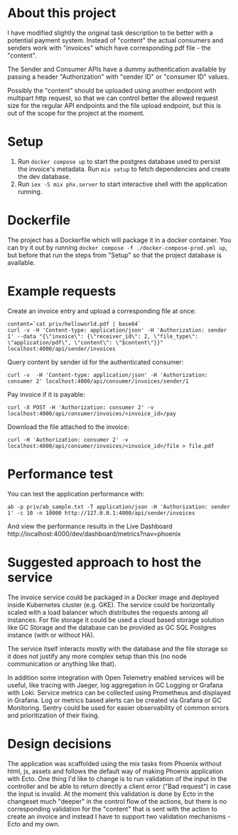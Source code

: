 # About this project

I have modified slightly the original task description to tie better with a potential payment system. Instead of "content" the actual consumers and senders work with "invoices" which have corresponding pdf file - the "content".

The Sender and Consumer APIs have a dummy authentication available by passing a header "Authorization" with "sender ID" or "consumer ID" values.

Possibly the "content" should be uploaded using another endpoint with multipart http request, so that we can control better the allowed request size for the regular API endpoints and the file upload endpoint, but this is out of the scope for the project at the moment.

# Setup

1. Run `docker compose up` to start the postgres database used to persist the invoice's metadata. Run `mix setup` to fetch dependencies and create the dev database.
2. Run `iex -S mix phx.server` to start interactive shell with the application running.

# Dockerfile

The project has a Dockerfile which will package it in a docker container. You can try it out by running `docker compose -f ./docker-compose-prod.yml up`, but before that run the steps from "Setup" so that the project database is available.

# Example requests

Create an invoice entry and upload a corresponding file at once:
```
content=`cat priv/helloworld.pdf | base64`
curl -v -H 'Content-type: application/json' -H 'Authorization: sender 1' --data "{\"invoice\": {\"receiver_id\": 2, \"file_type\": \"application/pdf\", \"content\": \"$content\"}}"  localhost:4000/api/sender/invoices
```

Query content by sender id for the authenticated consumer:
```
curl -v  -H 'Content-type: application/json' -H 'Authorization: consumer 2' localhost:4000/api/consumer/invoices/sender/1
```

Pay invoice if it is payable:
```
curl -X POST -H 'Authorization: consumer 2' -v localhost:4000/api/consumer/invoices/<invoice_id>/pay
```

Download the file attached to the invoice:
```
curl -H 'Authorization: consumer 2' -v localhost:4000/api/consumer/invoices/<invoice_id>/file > file.pdf
```

# Performance test

You can test the application performance with:
```
ab -p priv/ab_sample.txt -T application/json -H 'Authorization: sender 1' -c 10 -n 10000 http://127.0.0.1:4000/api/sender/invoices
```

And view the performance results in the Live Dashboard http://localhost:4000/dev/dashboard/metrics?nav=phoenix

# Suggested approach to host the service

The invoice service could be packaged in a Docker image and deployed inside Kubernetes cluster (e.g. GKE). The service could be horizontally scaled with a load balancer which distributes the requests among all instances. For file storage it could be used a cloud based storage solution like GC Storage and the database can be provided as GC SQL Postgres instance (with or without HA).

The service itself interacts mostly with the database and the file storage so it does not justify any more complex setup than this (no node communication or anything like that).

In addition some integration with Open Telemetry enabled services will be useful, like tracing with Jaeger, log aggregation in GC Logging or Grafana with Loki. Service metrics can be collected using Prometheus and displayed in Grafana. Log or metrics based alerts can be created via Grafana or GC Monitoring. Sentry could be used for easier observability of common errors and prioritization of their fixing.

# Design decisions

The application was scaffolded using the mix tasks from Phoenix without html, js, assets and follows the default way of making Phoenix application with Ecto. One thing I'd like to change is to run validation of the input in the controller and be able to return directly a client error ("Bad request") in case the input is invalid. At the moment this validation is done by Ecto in the changeset much "deeper" in the control flow of the actions, but there is no corresponding validation for the "content" that is sent with the action to create an invoice and instead I have to support two validation mechanisms - Ecto and my own.